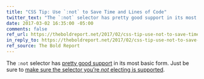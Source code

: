 ```yaml
---
title: "CSS Tip: Use `:not` to Save Time and Lines of Code"
twitter_text: "The `:not` selector has pretty good support in its most basic form. Just make sure the selector you’re *not* selecting is supported."
date: 2017-03-02 16:35:00 -05:00
comments: false
ref_url: https://theboldreport.net/2017/02/css-tip-use-not-to-save-time-and-lines-of-code/
in_reply_to: https://theboldreport.net/2017/02/css-tip-use-not-to-save-time-and-lines-of-code/
ref_source: The Bold Report
---
```


The `:not` selector has [pretty good support](http://caniuse.com/#feat=css-sel3) in its most basic form. Just be sure to [make sure the selector you’re *not* electing is supported](http://caniuse.com/#feat=css-not-sel-list).